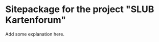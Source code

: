 Sitepackage for the project "SLUB Kartenforum"
==============================================================

Add some explanation here.
